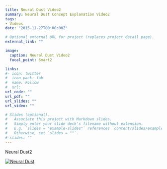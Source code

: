```yaml
---
title: Neural Dust Video2
summary: Neural Dust Concept Explanation Video2
tags:
- Videos
date: "2015-11-27T00:00:00Z"

# Optional external URL for project (replaces project detail page).
external_link: ""

image:
  caption: Neural Dust Video2
  focal_point: Smart2

links:
#- icon: twitter
#  icon_pack: fab
#  name: Follow
#  url: 
url_code: ""
url_pdf: ""
url_slides: ""
url_video: ""

# Slides (optional).
#   Associate this project with Markdown slides.
#   Simply enter your slide deck's filename without extension.
#   E.g. `slides = "example-slides"` references `content/slides/example-slides.md`.
#   Otherwise, set `slides = ""`.
# slides: ""
---
```


Neural Dust2

[![Neural Dust](http://img.youtube.com/vi/IGHJbq9jzjM/0.jpg)](http://www.youtube.com/watch?v=IGHJbq9jzjM "Neural Dust")